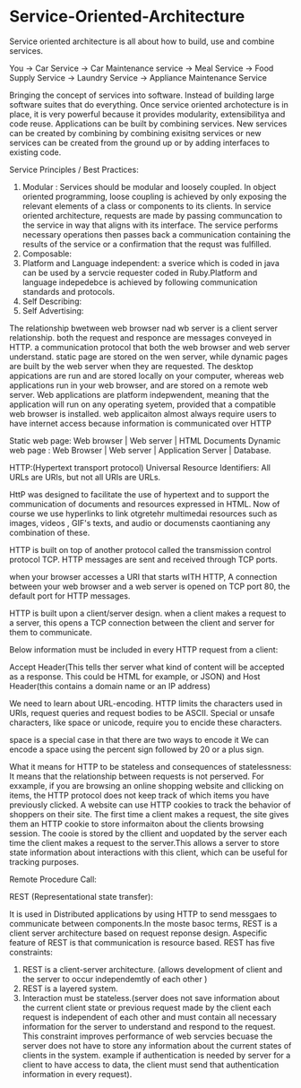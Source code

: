 # Service-Oriented-Architecture

Service oriented architecture is all about how to build, use and combine services.

You -> Car Service -> Car Maintenance service
    -> Meal Service -> Food Supply Service
    -> Laundry Service -> Appliance Maintenance Service

Bringing the concept of services into software. Instead of building large software suites that do everything.
Once service oriented archotecture is in place, it is very powerful because it provides modularity, extensibilitya and code reuse. Applications can be built by combining services. New services can be created by combining by combining exisitng services or new services can be created from the ground up or by adding interfaces to existing code.

Service Principles / Best Practices:

1. Modular : Services should be modular and loosely coupled. In object oriented programming, loose coupling is achieved by only exposing the relevant elements of a class or components to its clients. In service oriented architecture, requests are made by passing communcation to the service in way that aligns with its interface. The service performs necessary operations then passes back a communication containing the results of the service or a confirmation that the requst was fulfilled.
2. Composable: 
3. Platform and Language independent: a sverice which is coded in java can be used by a servcie requester coded in Ruby.Platform and language indepedebce is achieved by following communication standards and protocols.
4. Self Describing:
5. Self Advertising:


The relationship bwetween web browser nad wb server is a client server relationship. both the request and responce are messages conveyed in HTTP. a communication protocol that both the web browser and web server understand.
static page are stored on the wen server, while dynamic pages are built by the web server when they are requested.
The desktop appications are run and are stored locally on your computer, whereas web applications run in your web browser, and are stored on a remote web server.
Web applications are platform indepwendent, meaning that the application will run on any operating syetem, provided that a compatible web browser is installed. web applicaiton almost always require users to have internet access because information is communicated over HTTP


Static web page: Web browser | Web server | HTML Documents
Dynamic web page : Web Browser | Web server | Application Server | Database.




HTTP:(Hypertext transport protocol)
Universal Resource Identifiers:
All URLs are URIs, but not all URIs are URLs.


HttP was designed to facilitate the use of hypertext and to support the communication of documents and resources expressed in HTML. Now of course we use hyperlinks to link otgretehr multimedai resources such as images, videos , GIF's texts, and audio or documensts caontianing any combination of these.


HTTP is built on top of another protocol called the transmission control protocol TCP. 
HTTP messages are sent and received through TCP ports. 

when your browser accesses a URI that starts wITH HTTP, A connection between your web browser and a web server is opened on TCP port 80, the default port for HTTP messages.

HTTP is built upon a client/server design. when a client makes a request to a server, this opens a TCP connection between the client and server for them to communicate.


Below information must be included in every HTTP request from a client:

Accept Header(This tells ther server what kind of content will be accepted as a response. This could  be HTML for example, or JSON) and Host Header(this contains a domain name or an IP address)

We need to learn about URL-encoding. HTTP limits the characters used in URIs, request queries and request bodies to be ASCII. Special or unsafe characters, like space or unicode, require you to encide these characters.

space is a special case in that there are two ways to encode it We can encode a space using the percent sign followed by 20 or a plus sign.


What it means for HTTP to be stateless and consequences of statelessness:
It means that the relationship between requests is not perserved. For exxample, if you are browsing an online shopping website and cllicking on items, the HTTP protocol does not keep track of which items you have previously clicked.
A website can use HTTP cookies to track the behavior of shoppers on their site. 
The first time a client makes a request, the site gives them an HTTP cookie to store informaiton about the clients browsing session. The cooie is stored by the cllient and uopdated by the server each time the client makes a request  to the server.This allows a server to store state information about interactions with this client, which can be useful for tracking purposes. 



Remote Procedure Call:


REST (Representational state transfer):

It is used in Distributed applications by using HTTP to send messgaes to communicate between components.In the moste basoc terms, REST is a client server architecture based on request reponse design. Aspecific feature of REST is that communication is resource based. REST has five constraints:
1. REST is a client-server architecture. (allows development of client and the server to occur independemtly of each other )
2. REST is a layered system.
3. Interaction must be stateless.(server does not save information about the current client state or previous request made by the client each request is independent of each other and must contain all  necessary information for the server to understand and respond to the request. This constraint improves performance of web servcies becuase the server does not have to store any information about the current states of clients in the system. example if authentication is needed by server for a client to have access to data, the client must send that authentication information in every request).






















































